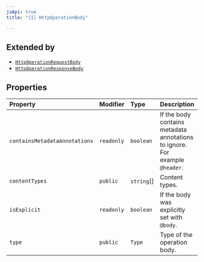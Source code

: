 ```yaml
---
jsApi: true
title: "[I] HttpOperationBody"

---
```

## Extended by

- [`HttpOperationRequestBody`](HttpOperationRequestBody.md)
- [`HttpOperationResponseBody`](HttpOperationResponseBody.md)

## Properties

| Property | Modifier | Type | Description |
| :------ | :------ | :------ | :------ |
| `containsMetadataAnnotations` | `readonly` | `boolean` | If the body contains metadata annotations to ignore. For example `@header`. |
| `contentTypes` | `public` | `string`[] | Content types. |
| `isExplicit` | `readonly` | `boolean` | If the body was explicitly set with `@body`. |
| `type` | `public` | `Type` | Type of the operation body. |

